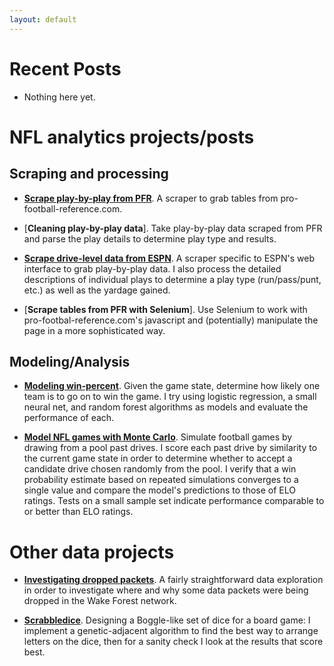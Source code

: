 ```yaml
---
layout: default
---
```


# Recent Posts

* Nothing here yet.

# NFL analytics projects/posts


## Scraping and processing

* [**Scrape play-by-play from PFR**](https://nbviewer.jupyter.org/url/ewelchman.github.io/projects/pbp_data_acquisition.ipynb).
A scraper to grab tables from pro-football-reference.com.

* [**Cleaning play-by-play data**].
Take play-by-play data scraped from PFR and parse the play details to determine play type and results.

* [**Scrape drive-level data from ESPN**](https://nbviewer.jupyter.org/url/ewelchman.github.io/projects/espn_scraper.ipynb).
A scraper specific to ESPN's web interface to grab play-by-play data. I also process the detailed descriptions of individual plays to determine a play type (run/pass/punt, etc.) as well as the yardage gained.

* [**Scrape tables from PFR with Selenium**].
Use Selenium to work with pro-footbal-reference.com's javascript and (potentially) manipulate the page in a more sophisticated way.

## Modeling/Analysis

* [**Modeling win-percent**](https://nbviewer.jupyter.org/url/ewelchman.github.io/projects/modeling_winpct.ipynb).
Given the game state, determine how likely one team is to go on to win the game. I try using logistic regression, a small neural net, and random forest algorithms as models and evaluate the performance of each.

* [**Model NFL games with Monte Carlo**](https://nbviewer.jupyter.org/url/ewelchman.github.io/projects/montecarlo_games.ipynb).
Simulate football games by drawing from a pool past drives. I score each past drive by similarity to the current game state in order to determine whether to accept a candidate drive chosen randomly from the pool. I verify that a win probability estimate based on repeated simulations converges to a single value and compare the model's predictions to those of ELO ratings. Tests on a small sample set indicate performance comparable to or better than ELO ratings.

# Other data projects

* [**Investigating dropped packets**](https://nbviewer.jupyter.org/url/ewelchman.github.io/projects/dropped_packets.ipynb). 
A fairly straightforward data exploration in order to investigate where and why some data packets were being dropped in the Wake Forest network.

* [**Scrabbledice**](https://nbviewer.jupyter.org/url/ewelchman.github.io/projects/scrabbledice.ipynb).
Designing a Boggle-like set of dice for a board game: I implement a genetic-adjacent algorithm to find the best way to arrange letters on the dice, then for a sanity check I look at the results that score best.
